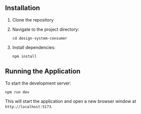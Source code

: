 ## Installation

1. Clone the repository

2. Navigate to the project directory:

   ```
   cd design-system-consumer
   ```

3. Install dependencies:
   ```
   npm install
   ```

## Running the Application

To start the development server:

```
npm run dev
```

This will start the application and open a new browser window at `http://localhost:5173`.

